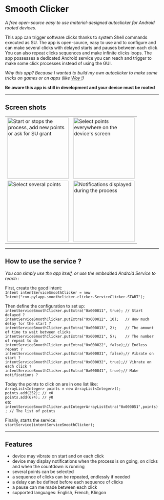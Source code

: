 # Smooth Clicker
_A free open-source easy to use material-designed autoclicker for Android rooted devices._

This app can trigger software clicks thanks to system Shell commands executed as SU.
The app is open-source, easy to use and to configure and can make several clicks with delayed starts and pauses between each click.
You can also repeat clicks sequences and make infinite clicks loops.
The app possesses a dedicated Android service you can reach and trigger to make some click processes instead of using the GUI.

_Why this app? Because I wanted to build my own autoclicker to make some tricks on games or on apps (like <a href="https://play.google.com/store/apps/details?id=com.mlt.woy&hl=fr">Woy !</a>)_

**Be aware this app is still in development and your device must be rooted**

***
## Screen shots
<table>
<tr>
<td>
<img src="https://github.com/pylapp/SmoothClicker/blob/master/app/dev/misc/ui_v1.6.2/ui_snackbar_arcmenu_en.png" alt="Start or stops the process, add new points or ask for SU grant" title="Start or stops the process, add new points or ask for SU grant" width="200">
</td>
<td>
<img src="https://github.com/pylapp/SmoothClicker/blob/master/app/dev/misc/ui_v1.6.2/selectmultipoint_en.png" alt="Select points everywhere on the device's screen" title="Select points everywhere on the device's screen" width="200">
</td>
</tr>
<tr>
<td>
<img src="https://github.com/pylapp/SmoothClicker/blob/master/app/dev/misc/ui_v1.6.2/selectmultipoint_en_2.png" alt="Select several points" title="Select several points" width="200">
</td>
<td>
<img src="https://github.com/pylapp/SmoothClicker/blob/master/app/dev/misc/ui_v1.6.2/notificationsongoing_en.png" alt="Notifications displayed during the process" title="Notifications displayed during the process" width="200">
</td>
</tr>
</table>

***
## How to use the service ?

_You can simply use the app itself, or use the embedded Android Service to reach :_

First, create the good intent:<br/>
`Intent intentServiceSmoothClicker = new Intent("com.pylapp.smoothclicker.clicker.ServiceClicker.START");`

Then define the configuration to set up:<br/>
`intentServiceSmoothClicker.putExtra("0x000011", true); // Start delayed ?`<br/>
`intentServiceSmoothClicker.putExtra("0x000012", 10);   // How much delay for the start ?`<br/>
`intentServiceSmoothClicker.putExtra("0x000013", 2);    // The amount of time to wait between clicks`<br/>
`intentServiceSmoothClicker.putExtra("0x000021", 5);    // The number of repeat to do`<br/>
`intentServiceSmoothClicker.putExtra("0x000022", false);// Endless repeat ?`<br/>
`intentServiceSmoothClicker.putExtra("0x000031", false);// Vibrate on start ?`<br/>
`intentServiceSmoothClicker.putExtra("0x000032", true);// Vibrate on each click ?`<br/>
`intentServiceSmoothClicker.putExtra("0x000041", true);// Make notifications ?`<br/>

Today the points to click on are in one list like:<br/>
`ArrayList<Integer> points = new ArrayList<Integer>();`<br/>
`points.add(252); // x0`<br/>
`points.add(674); // y0`<br/>
etc<br/>
`intentServiceSmoothClicker.putIntegerArrayListExtra("0x000051",points); // The list of points`<br/>

Finally, starts the service: <br/>
`startService(intentServiceSmoothClicker);`


***
## Features
* device may vibrate on start and on each click
* device may display notifications when the process is on going, on clicks and when the countdown is running
* several points can be selected
* a sequence of clicks can be repeated, endlessly if needed
* a delay can be defined before each sequence of clicks
* a pause can me made between each click
* supported languages: English, French, Klingon
